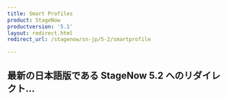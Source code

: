 ```yaml
---
title: Smart Profiles
product: StageNow
productversion: '5.1'
layout: redirect.html
redirect_url: /stagenow/sn-jp/5-2/smartprofile

---
```


## 最新の日本語版である StageNow 5.2 へのリダイレクト...






